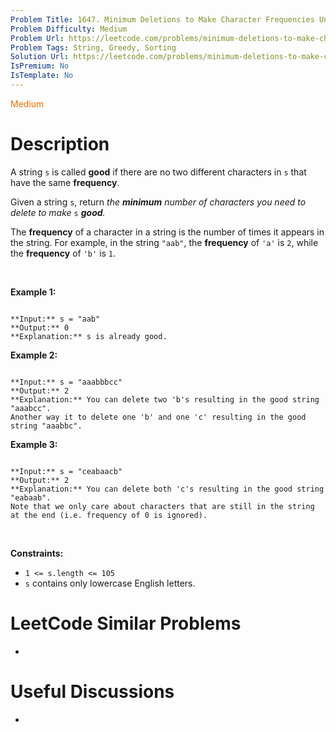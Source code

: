 ```yaml
---
Problem Title: 1647. Minimum Deletions to Make Character Frequencies Unique
Problem Difficulty: Medium
Problem Url: https://leetcode.com/problems/minimum-deletions-to-make-character-frequencies-unique/
Problem Tags: String, Greedy, Sorting
Solution Url: https://leetcode.com/problems/minimum-deletions-to-make-character-frequencies-unique/solution/
IsPremium: No
IsTemplate: No
---
```


<span style="color: rgb(239, 108, 0);">Medium</span>

# Description

A string `s` is called **good** if there are no two different characters in `s` that have the same **frequency**.


Given a string `s`, return *the **minimum** number of characters you need to delete to make* `s` ***good**.*


The **frequency** of a character in a string is the number of times it appears in the string. For example, in the string `"aab"`, the **frequency** of `'a'` is `2`, while the **frequency** of `'b'` is `1`.


 


**Example 1:**



```

**Input:** s = "aab"
**Output:** 0
**Explanation:** s is already good.

```

**Example 2:**



```

**Input:** s = "aaabbbcc"
**Output:** 2
**Explanation:** You can delete two 'b's resulting in the good string "aaabcc".
Another way it to delete one 'b' and one 'c' resulting in the good string "aaabbc".
```

**Example 3:**



```

**Input:** s = "ceabaacb"
**Output:** 2
**Explanation:** You can delete both 'c's resulting in the good string "eabaab".
Note that we only care about characters that are still in the string at the end (i.e. frequency of 0 is ignored).

```

 


**Constraints:**


* `1 <= s.length <= 105`
* `s` contains only lowercase English letters.




# LeetCode Similar Problems

- []()

# Useful Discussions

- []()
